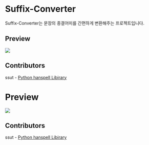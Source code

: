 # Suffix-Converter
Suffix-Converter는 문장의 종결어미를 간편하게 변환해주는 프로젝트입니다.

## Preview
![](https://cdn.statically.io/img/종결어미.site/f=auto,w=500/preview.png)


## Contributors 
ssut - [Python hanspell Libirary](https://github.com/ssut/py-hanspell)
# Preview
![](https://cdn.statically.io/img/종결어미.site/f=auto,w=500/preview.png)


## Contributors 
ssut - [Python hanspell Libirary](https://github.com/ssut/py-hanspell)
